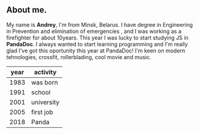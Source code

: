 ## About me.

My name is **Andrey**, I'm from Minsk, Belarus. I have degree in Engineering in Prevention and elimination of emergencies , and I was working as a firefighter for about 10years. This year I was lucky to start studying JS in **PandaDoc**. I always wanted to start learning programming and I'm really glad I've got this oportunity this year at PandaDoc!
I'm keen on modern tehnologies, crossfit, rollerblading, cool movie and music.


| year | activity |
|--|--|
| 1983 | was born |
| 1991 | school |
| 2001 | university |
| 2005 | first job |
| 2018 | Panda |
